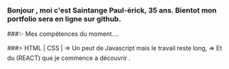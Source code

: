 ###  Bonjour , moi c'est Saintange Paul-érick, 35 ans. Bientot mon portfolio sera en ligne sur github.
###✨  Mes compétences du moment....

###⚡ HTML | CSS | => Un peut de Javascript mais le travail reste long, => Et du (REACT) que je commence a découvrir . 

<!--

-->
